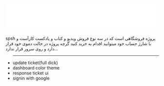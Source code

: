 <!-- # 👋 Welcome to spsh -->
[![spsh banner](./images/logo/logo-no-background.png)](https://opozex.com)
<p> spsh پروژه فروشگاهی است که در سه نوع فروش ویدیو و کتاب و پادکست کارآست و با شارژ حساب خود میتوانید اقدام به خرید کنید گرچه پروژه در حالت دموی خود قرار دارد و روی سرور قرار ندارد...</p>

<ul>

<hr>
<li>update ticket(full dick)</li>
    <li>dashboard color theme</li>
    <li>response ticket ui</li>
    <li> signin with google</li>
</ul>
